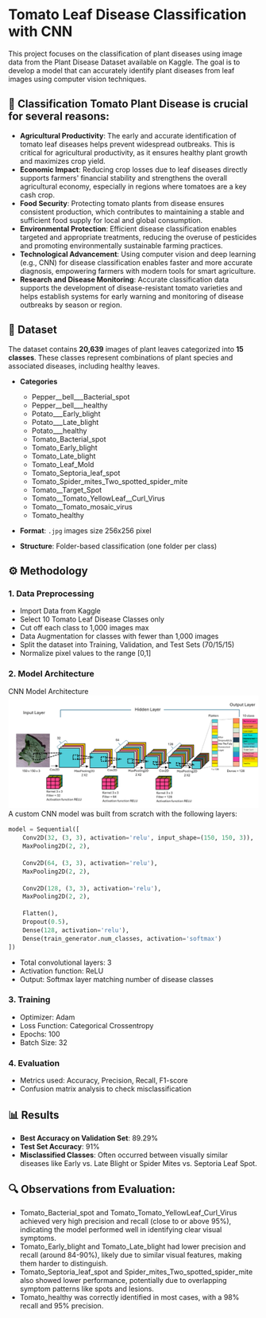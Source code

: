 # Tomato Leaf Disease Classification with CNN

This project focuses on the classification of plant diseases using image data from the Plant Disease Dataset available on Kaggle. The goal is to develop a model that can accurately identify plant diseases from leaf images using computer vision techniques.



## 🍅 Classification Tomato Plant Disease is crucial for several reasons:
- **Agricultural Productivity**: The early and accurate identification of tomato leaf diseases helps prevent widespread outbreaks. This is critical for agricultural productivity, as it ensures healthy plant growth and maximizes crop yield.
- **Economic Impact**: Reducing crop losses due to leaf diseases directly supports farmers' financial stability and strengthens the overall agricultural economy, especially in regions where tomatoes are a key cash crop.
- **Food Security**: Protecting tomato plants from disease ensures consistent production, which contributes to maintaining a stable and sufficient food supply for local and global consumption.
- **Environmental Protection**: Efficient disease classification enables targeted and appropriate treatments, reducing the overuse of pesticides and promoting environmentally sustainable farming practices.
- **Technological Advancement**: Using computer vision and deep learning (e.g., CNN) for disease classification enables faster and more accurate diagnosis, empowering farmers with modern tools for smart agriculture.
- **Research and Disease Monitoring**: Accurate classification data supports the development of disease-resistant tomato varieties and helps establish systems for early warning and monitoring of disease outbreaks by season or region.


## 📁 Dataset

The dataset contains **20,639** images of plant leaves categorized into **15 classes**. These classes represent combinations of plant species and associated diseases, including healthy leaves.
- **Categories**
  - Pepper__bell___Bacterial_spot
  - Pepper__bell___healthy
  - Potato___Early_blight
  - Potato___Late_blight
  - Potato___healthy
  - Tomato_Bacterial_spot
  - Tomato_Early_blight
  - Tomato_Late_blight
  - Tomato_Leaf_Mold
  - Tomato_Septoria_leaf_spot
  - Tomato_Spider_mites_Two_spotted_spider_mite
  - Tomato__Target_Spot
  - Tomato__Tomato_YellowLeaf__Curl_Virus
  - Tomato__Tomato_mosaic_virus
  - Tomato_healthy

- **Format**: `.jpg` images size 256x256 pixel
- **Structure**: Folder-based classification (one folder per class)



## ⚙️ Methodology

### 1. Data Preprocessing
- Import Data from Kaggle
- Select 10 Tomato Leaf Disease Classes only
- Cut off each class to 1,000 images max
- Data Augmentation for classes with fewer than 1,000 images
- Split the dataset into Training, Validation, and Test Sets (70/15/15)
- Normalize pixel values to the range [0,1]

### 2. Model Architecture
CNN Model Architecture
![CNN Architecture](https://github.com/ploychi123/Tomato-Leaf-Disease-Classification-with-Convolution-Neural-Network-CNN-/blob/main/Architecture.png)
A custom CNN model was built from scratch with the following layers:
```python
model = Sequential([
    Conv2D(32, (3, 3), activation='relu', input_shape=(150, 150, 3)),
    MaxPooling2D(2, 2),

    Conv2D(64, (3, 3), activation='relu'),
    MaxPooling2D(2, 2),

    Conv2D(128, (3, 3), activation='relu'),
    MaxPooling2D(2, 2),

    Flatten(),
    Dropout(0.5),
    Dense(128, activation='relu'),
    Dense(train_generator.num_classes, activation='softmax')
])
```
- Total convolutional layers: 3
- Activation function: ReLU
- Output: Softmax layer matching number of disease classes

### 3. Training

- Optimizer: Adam
- Loss Function: Categorical Crossentropy
- Epochs: 100 
- Batch Size: 32

### 4. Evaluation
- Metrics used: Accuracy, Precision, Recall, F1-score
- Confusion matrix analysis to check misclassification



## 📊 Results

- **Best Accuracy on Validation Set**: 89.29%
- **Test Set Accuracy**: 91%
- **Misclassified Classes**: Often occurred between visually similar diseases like Early vs. Late Blight or Spider Mites vs. Septoria Leaf Spot.



## 🔍 Observations from Evaluation:
- Tomato_Bacterial_spot and Tomato_Tomato_YellowLeaf_Curl_Virus achieved very high precision and recall (close to or above 95%), indicating the model performed well in identifying clear visual symptoms.
- Tomato_Early_blight and Tomato_Late_blight had lower precision and recall (around 84-90%), likely due to similar visual features, making them harder to distinguish.
- Tomato_Septoria_leaf_spot and Spider_mites_Two_spotted_spider_mite also showed lower performance, potentially due to overlapping symptom patterns like spots and lesions.
- Tomato_healthy was correctly identified in most cases, with a 98% recall and 95% precision.
